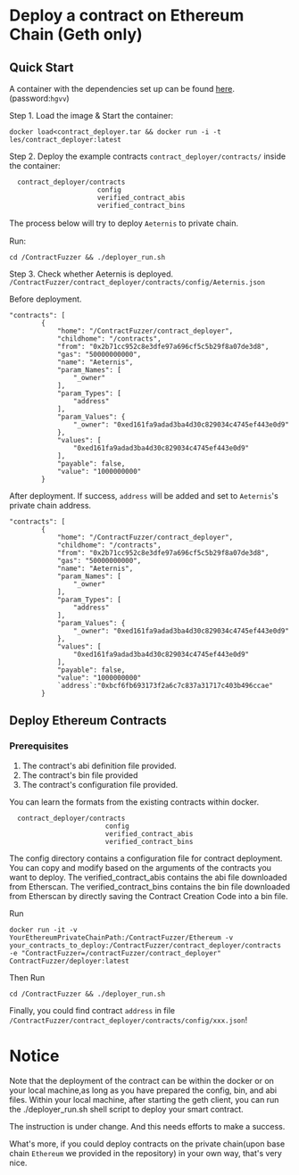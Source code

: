 # Deploy a contract on Ethereum Chain (Geth only)

## Quick Start

A container with the dependencies set up can be found [here](https://pan.baidu.com/s/1HwG3DNvNb32SxbQ1pyMwYQ).(password:`hgvv`)

Step 1. Load the image & Start the container:
```
docker load<contract_deployer.tar && docker run -i -t les/contract_deployer:latest
```

Step 2. Deploy the example contracts `contract_deployer/contracts/` inside the container:

```
  contract_deployer/contracts
                      config
                      verified_contract_abis
                      verified_contract_bins
```
The process below will try to deploy `Aeternis` to private chain.　

Run:
```
cd /ContractFuzzer && ./deployer_run.sh
```
Step 3. Check whether Aeternis is deployed.
`/ContractFuzzer/contract_deployer/contracts/config/Aeternis.json` 

Before deployment.

```
"contracts": [
        {
            "home": "/ContractFuzzer/contract_deployer",
            "childhome": "/contracts",
            "from": "0x2b71cc952c8e3dfe97a696cf5c5b29f8a07de3d8",
            "gas": "50000000000",
            "name": "Aeternis",
            "param_Names": [
                "_owner"
            ],
            "param_Types": [
                "address"
            ],
            "param_Values": {
                "_owner": "0xed161fa9adad3ba4d30c829034c4745ef443e0d9"
            },
            "values": [
                "0xed161fa9adad3ba4d30c829034c4745ef443e0d9"
            ],
            "payable": false,
            "value": "1000000000"
        }
```

After deployment. If success, `address` will be added and set to `Aeternis`'s private chain address.
```
"contracts": [
        {
            "home": "/ContractFuzzer/contract_deployer",
            "childhome": "/contracts",
            "from": "0x2b71cc952c8e3dfe97a696cf5c5b29f8a07de3d8",
            "gas": "50000000000",
            "name": "Aeternis",
            "param_Names": [
                "_owner"
            ],
            "param_Types": [
                "address"
            ],
            "param_Values": {
                "_owner": "0xed161fa9adad3ba4d30c829034c4745ef443e0d9"
            },
            "values": [
                "0xed161fa9adad3ba4d30c829034c4745ef443e0d9"
            ],
            "payable": false,
            "value": "1000000000"
            `address`:"0xbcf6fb693173f2a6c7c837a31717c403b496ccae"
        }
```

## Deploy Ethereum Contracts

### Prerequisites

1. The contract's abi definition file provided.
2. The contract's bin file provided
3. The contract's configuration file provided.


You can learn the formats from the existing contracts within docker. 
```
  contract_deployer/contracts
                        config
                        verified_contract_abis
                        verified_contract_bins
```
The config directory contains a configuration file for contract deployment. You can copy and modify based on the arguments of the contracts you want to deploy.
The verified_contract_abis contains the abi file downloaded from Etherscan.
The verified_contract_bins contains the bin file downloaded from Etherscan by directly saving the Contract Creation Code into a bin file.

Run 
```
docker run -it -v YourEthereumPrivateChainPath:/ContractFuzzer/Ethereum -v your_contracts_to_deploy:/ContractFuzzer/contract_deployer/contracts  -e "ContractFuzzer=/contractFuzzer/contract_deployer"  ContractFuzzer/deployer:latest
```
Then Run
```
cd /ContractFuzzer && ./deployer_run.sh
```
Finally, you could find contract `address` in file 
`/ContractFuzzer/contract_deployer/contracts/config/xxx.json`!


# Notice

Note that the deployment of the contract can be within the docker or on your local machine,as long as you have prepared the config, bin, and abi files. Within your local machine, after starting the geth client, you can run the ./deployer_run.sh shell script to deploy your smart contract. 

The instruction is under change. And this needs efforts to make a success.

What's more, if you could deploy contracts on the private chain(upon base chain `Ethereum`  we provided in the repository) in your own way, that's very nice.
